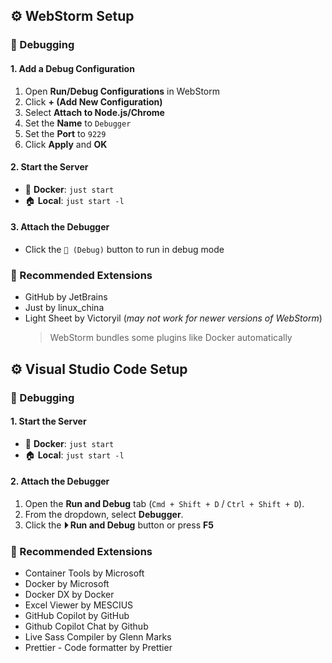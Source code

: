 ## ⚙️ WebStorm Setup

### 🐞 Debugging

#### 1. Add a Debug Configuration

1. Open **Run/Debug Configurations** in WebStorm
2. Click **+ (Add New Configuration)**
3. Select **Attach to Node.js/Chrome**
4. Set the **Name** to `Debugger`
5. Set the **Port** to `9229`
6. Click **Apply** and **OK**

#### 2. Start the Server

- 🐳 **Docker**: `just start`
- 🏠 **Local**: `just start -l`

#### 3. Attach the Debugger

- Click the `🐞 (Debug)` button to run in debug mode


### 🧰 Recommended Extensions

- GitHub by JetBrains
- Just by linux_china
- Light Sheet by Victoryil (_may not work for newer versions of WebStorm_)
  > WebStorm bundles some plugins like Docker automatically

## ⚙️ Visual Studio Code Setup

### 🐞 Debugging

#### 1. Start the Server

- 🐳 **Docker**: `just start`
- 🏠 **Local**: `just start -l`

#### 2. Attach the Debugger

1. Open the **Run and Debug** tab (`Cmd + Shift + D` / `Ctrl + Shift + D`).
2. From the dropdown, select **Debugger**.
3. Click the **⏵ Run and Debug** button or press **F5**

### 🧰 Recommended Extensions

- Container Tools by Microsoft
- Docker by Microsoft
- Docker DX by Docker
- Excel Viewer by MESCIUS
- GitHub Copilot by GitHub
- Github Copilot Chat by Github
- Live Sass Compiler by Glenn Marks
- Prettier - Code formatter by Prettier

